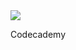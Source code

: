 <!DOCTYPE html>
<html>
<head>
	<link rel="stylesheet" href="style.css">
</head>
  
<body>
	<section class = "container">
  	<img src = "normal.png" id= "myImage">
  	<p onclick="blooming()">Codecademy</p>
	</section>
</body>
  
<script>
  function blooming() {
      var image = document.getElementById('myImage');
      if(image.src.match("normal")) {
          image.src = "flower.png";
      } else {
          image.src = "normal.png";
      }
  }  
</script>
  
</html>
